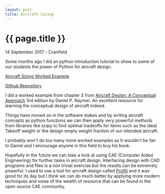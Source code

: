 ```yaml
---
layout: post
title: Aircraft Sizing
---
```


{{ page.title }}
================

<p class="meta">14 September 2017 - Cranfield</p>

Some months ago I did an python introduction tutorial to show to some of our students the power of Python for aircraft design.

[Aircraft Sizing Worked Example](https://mybinder.org/v2/gh/jonititan/AircraftDesign/master?filepath=AircraftSizing.ipynb) 

[Github Repository](https://github.com/jonititan/AircraftDesign)

I did a worked example from chapter 3 from [Aircraft Design: A Conceptual Approach](https://www.amazon.co.uk/Aircraft-Design-Conceptual-Approach-Education/dp/1600869114) 3rd edition by Daniel P. Raymer.  An excellent resource for learning the conceptual design of aircraft indeed. 

Things have moved on in the software stakes and by writing aircraft concepts as python functions we can then apply very powerful methods from libraries like scipy to find optimal tradeoffs for items such as the ideal Takeoff weight or the design empty weight fraction of our intended aircraft.

I probably won't do too many more worked examples as It wouldn't be fair to Daniel and I encourage anyone in this field to buy his book.

Hopefully in the future we can take a look at using CAE (Computer Aided Engineering) for further tasks in aircraft design.  Interfacing design with CAD programs and files is a non trivial exercise but the results can be extremely powerful.  I used to use a tool for aircraft design called [Profili](http://www.profili2.com) and it was good for its day but I think we can do much better by applying more modern techniques and some of the wealth of resource that can be found in the open source CAE community. 
